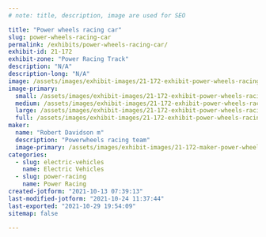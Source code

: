 ```yaml
---
# note: title, description, image are used for SEO

title: "Power wheels racing car"
slug: power-wheels-racing-car
permalink: /exhibits/power-wheels-racing-car/
exhibit-id: 21-172
exhibit-zone: "Power Racing Track"
description: "N/A"
description-long: "N/A"
image: /assets/images/exhibit-images/21-172-exhibit-power-wheels-racing-car-bb1cb77d-e1ee-4e95-b7fb-f4a5ce207e9f-large.jpeg
image-primary: 
  small: /assets/images/exhibit-images/21-172-exhibit-power-wheels-racing-car-bb1cb77d-e1ee-4e95-b7fb-f4a5ce207e9f-small.jpeg
  medium: /assets/images/exhibit-images/21-172-exhibit-power-wheels-racing-car-bb1cb77d-e1ee-4e95-b7fb-f4a5ce207e9f-medium.jpeg
  large: /assets/images/exhibit-images/21-172-exhibit-power-wheels-racing-car-bb1cb77d-e1ee-4e95-b7fb-f4a5ce207e9f-large.jpeg
  full: /assets/images/exhibit-images/21-172-exhibit-power-wheels-racing-car-bb1cb77d-e1ee-4e95-b7fb-f4a5ce207e9f-full.jpeg
maker: 
  name: "Robert Davidson m"
  description: "Powerwheels racing team"
  image-primary: /assets/images/exhibit-images/21-172-maker-power-wheels-racing-car-43f47ce8-041d-41c3-bed4-1d1d5e8d9d5a-medium.jpeg
categories: 
  - slug: electric-vehicles
    name: Electric Vehicles
  - slug: power-racing
    name: Power Racing
created-jotform: "2021-10-13 07:39:13"
last-modified-jotform: "2021-10-24 11:37:44"
last-exported: "2021-10-29 19:54:09"
sitemap: false

---
```


